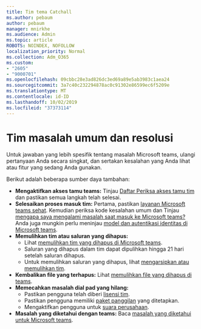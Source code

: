 ```yaml
---
title: Tim tema Catchall
ms.author: pebaum
author: pebaum
manager: mnirkhe
ms.audience: Admin
ms.topic: article
ROBOTS: NOINDEX, NOFOLLOW
localization_priority: Normal
ms.collection: Adm_O365
ms.custom:
- "2605"
- "9000701"
ms.openlocfilehash: 09cbbc28e3ad826dc3ed69a89e5ab3983c1aea24
ms.sourcegitcommit: 3a7c40c232294878ac0c91302e86599ec6f5209e
ms.translationtype: MT
ms.contentlocale: id-ID
ms.lasthandoff: 10/02/2019
ms.locfileid: "37373114"
---
```

# <a name="teams-common-issues-and-resolutions"></a>Tim masalah umum dan resolusi

Untuk jawaban yang lebih spesifik tentang masalah Microsoft teams, ulangi pertanyaan Anda secara singkat, dan sertakan kesalahan yang Anda lihat atau fitur yang sedang Anda gunakan.

Berikut adalah beberapa sumber daya tambahan:

- **Mengaktifkan akses tamu teams:** Tinjau [Daftar Periksa akses tamu tim](https://docs.microsoft.com/microsoftteams/guest-access-checklist) dan pastikan semua langkah telah selesai.
- **Selesaikan proses masuk tim:** Pertama, pastikan [layanan Microsoft teams sehat](https://admin.microsoft.com/Adminportal/Home?source=applauncher#/servicehealth). Kemudian periksa kode kesalahan umum dan Tinjau [mengapa saya mengalami masalah saat masuk ke Microsoft teams?](https://support.office.com/article/a02f683b-61a3-4008-9447-ee60c5593b0f)  Anda juga mungkin perlu meninjau [model dan autentikasi identitas di Microsoft teams](https://docs.microsoft.com/MicrosoftTeams/identify-models-authentication).
- **Memulihkan tim atau saluran yang dihapus:** 
    - Lihat [memulihkan tim yang dihapus di Microsoft teams](https://blogs.technet.microsoft.com/skypehybridguy/2017/07/23/restoring-a-deleted-team-in-microsoft-teams/).
    - Saluran yang dihapus dalam tim dapat dipulihkan hingga 21 hari setelah saluran dihapus. 
    - Untuk memulihkan saluran yang dihapus, lihat [mengarsipkan atau memulihkan tim](https://support.office.com/article/archive-or-restore-a-team-dc161cfd-b328-440f-974b-5da5bd98b5a7).
- **Kembalikan file yang terhapus:** Lihat [memulihkan file yang dihapus di teams](https://support.office.com/article/recover-deleted-files-in-teams-a591d771-89a6-49e2-ab7e-271936fe3c4e).
- **Memecahkan masalah dial pad yang hilang:**  
    - Pastikan pengguna telah diberi [lisensi tim](https://docs.microsoft.com/MicrosoftTeams/assign-teams-licenses).
    - Pastikan pengguna memiliki [paket panggilan](https://docs.microsoft.com/MicrosoftTeams/calling-plan-landing-page) yang ditetapkan.
    - Mengaktifkan pengguna untuk [suara perusahaan](https://docs.microsoft.com/en-us/skypeforbusiness/skype-for-business-hybrid-solutions/plan-your-phone-system-cloud-pbx-solution/enable-users-for-enterprise-voice-online-and-phone-system-voicemail#to-enable-your-users-for-phone-system-in-office-365-voice-and-voicemail).
- **Masalah yang diketahui dengan teams:** Baca [masalah yang diketahui untuk Microsoft teams](https://docs.microsoft.com/microsoftteams/known-issues).
